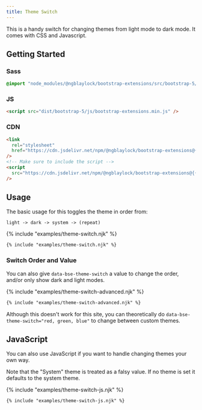 ```yaml
---
title: Theme Switch
---
```


This is a handy switch for changing themes from light mode to dark mode. It comes with CSS and Javascript.

## Getting Started

### Sass

```scss
@import "node_modules/@ngblaylock/bootstrap-extensions/src/bootstrap-5/scss/_theme-switch.scss";
```

### JS

```html
<script src="dist/bootstrap-5/js/bootstrap-extensions.min.js" />
```

### CDN

```html
<link
  rel="stylesheet"
  href="https://cdn.jsdelivr.net/npm/@ngblaylock/bootstrap-extensions@{{pkg.version}}/dist/bootstrap-5/css/theme-switch.min.css"
/>
<!-- Make sure to include the script -->
<script
  src="https://cdn.jsdelivr.net/npm/@ngblaylock/bootstrap-extensions@{{pkg.version}}/dist/bootstrap-5/js/bootstrap-extensions.min.js"
/>
```

## Usage

The basic usage for this toggles the theme in order from: 

`light -> dark -> system -> (repeat)`

{% include "examples/theme-switch.njk" %}

```html
{% include "examples/theme-switch.njk" %}
```

### Switch Order and Value

You can also give `data-bse-theme-switch` a value to change the order, and/or only show dark and light modes. 

{% include "examples/theme-switch-advanced.njk" %}

```html
{% include "examples/theme-switch-advanced.njk" %}
```

Although this doesn't work for this site, you can theoretically do `data-bse-theme-switch="red, green, blue"` to change between custom themes.

## JavaScript

You can also use JavaScript if you want to handle changing themes your own way.

<div class="alert alert-info">Note that the "System" theme is treated as a falsy value. If no theme is set it defaults to the system theme.</div>

{% include "examples/theme-switch-js.njk" %}

```html
{% include "examples/theme-switch-js.njk" %}
```